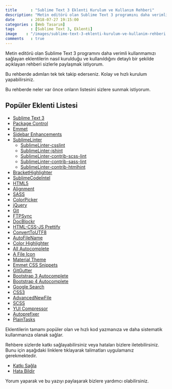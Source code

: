 ```yaml
---
title      : "Sublime Text 3 Eklenti Kurulum ve Kullanım Rehberi"
description: "Metin editörü olan Sublime Text 3 programını daha verimli kullanmamızı sağlayan eklentilerin nasıl kurulduğu ve kullanıldığını detaylı bir şekilde açıklayan rehberi sizlerle paylaşmak istiyorum."
date       : 2018-07-27 19:15:00
categories : [Web Tasarım]
tags       : [Sublime Text 3, Eklenti]
image    : "/images/sublime-text-3-eklenti-kurulum-ve-kullanim-rehberi.png"
comments   : true
---
```


Metin editörü olan Sublime Text 3 programını daha verimli kullanmamızı sağlayan eklentilerin nasıl kurulduğu ve kullanıldığını detaylı bir şekilde açıklayan rehberi sizlerle paylaşmak istiyorum.

Bu rehberde adımları tek tek takip ederseniz. Kolay ve hızlı kurulum yapabilirsiniz.

Bu rehberde neler var önce onların listesini sizlere sunmak istiyorum. 

## Popüler Eklenti Listesi

- [Sublime Text 3](https://ahmetcadirci.com.tr/sublime-text-3/#sublime-text-3-kurulumu)
- [Package Control](https://ahmetcadirci.com.tr/sublime-text-3/#package-control-kurulumu)
- [Emmet](https://ahmetcadirci.com.tr/sublime-text-3/#emmet-kurulumu)
- [Sidebar Enhancements](https://ahmetcadirci.com.tr/sublime-text-3/#sidebar-enhancements-kurulumu)
- [Sublime​Linter](https://ahmetcadirci.com.tr/sublime-text-3/#sublimelinter-kurulumu)
  - [SublimeLinter-csslint](https://ahmetcadirci.com.tr/sublime-text-3/#sublimelinter-csslint-kurulumu)
  - [SublimeLinter-jshint](https://ahmetcadirci.com.tr/sublime-text-3/#sublimelinter-jshint-kurulumu)
  - [SublimeLinter-contrib-scss-lint](https://ahmetcadirci.com.tr/sublime-text-3/#sublimelinter-contrib-scss-lint-kurulumu)
  - [SublimeLinter-contrib-sass-lint](https://ahmetcadirci.com.tr/sublime-text-3/#sublimelinter-contrib-sass-lint-kurulumu)
  - [SublimeLinter-contrib-htmlhint](https://ahmetcadirci.com.tr/sublime-text-3/#sublimelinter-contrib-htmlhint-kurulumu)
- [BracketHighlighter](https://ahmetcadirci.com.tr/sublime-text-3/#brackethighlighter-kurulumu)
- [Sublime​Code​Intel](https://ahmetcadirci.com.tr/sublime-text-3/#sublimecodeintel-kurulumu)
- [HTML5](https://ahmetcadirci.com.tr/sublime-text-3/#html5-kurulumu)
- [Alignment](https://ahmetcadirci.com.tr/sublime-text-3/#alignment-kurulumu)
- [SASS](https://ahmetcadirci.com.tr/sublime-text-3/#sass-kurulumu)
- [Color​Picker](https://ahmetcadirci.com.tr/sublime-text-3/#colorpicker-kurulumu)
- [j​Query](https://ahmetcadirci.com.tr/sublime-text-3/#jquery-kurulumu)
- [Git](https://ahmetcadirci.com.tr/sublime-text-3/#git-kurulumu)
- [FTPSync](https://ahmetcadirci.com.tr/sublime-text-3/#ftpsync-kurulumu)
- [DocBlockr](https://ahmetcadirci.com.tr/sublime-text-3/#docblockr-kurulumu)
- [HTML-CSS-JS Prettify](https://ahmetcadirci.com.tr/sublime-text-3/#html-css-js-prettify-kurulumu)
- [Convert​To​UTF8](https://ahmetcadirci.com.tr/sublime-text-3/#converttoutf8-kurulumu)
- [Auto​File​Name](https://ahmetcadirci.com.tr/sublime-text-3/#autofilename-kurulumu)
- [Color Highlighter](https://ahmetcadirci.com.tr/sublime-text-3/#color-highlighter-kurulumu)
- [All Autocomplete](https://ahmetcadirci.com.tr/sublime-text-3/#all-autocomplete-kurulumu)
- [A File Icon](https://ahmetcadirci.com.tr/sublime-text-3/#a-file-icon-kurulumu)
- [Material Theme](https://ahmetcadirci.com.tr/sublime-text-3/#material-theme-kurulumu)
- [Emmet CSS Snippets](https://ahmetcadirci.com.tr/sublime-text-3/#emmet-css-snippets-kurulumu)
- [GitGutter](https://ahmetcadirci.com.tr/sublime-text-3/#gitgutter-kurulumu)
- [Bootstrap 3 Autocomplete](https://ahmetcadirci.com.tr/sublime-text-3/#bootstrap-3-autocomplete-kurulumu)
- [Bootstrap 4 Autocomplete](https://ahmetcadirci.com.tr/sublime-text-3/#bootstrap-4-autocomplete-kurulumu)
- [Google Search](https://ahmetcadirci.com.tr/sublime-text-3/#google-search-kurulumu)
- [CSS3](https://ahmetcadirci.com.tr/sublime-text-3/#css3-kurulumu)
- [AdvancedNewFile](https://ahmetcadirci.com.tr/sublime-text-3/#advancednewfile-kurulumu)
- [SCSS](https://ahmetcadirci.com.tr/sublime-text-3/#scss-kurulumu)
- [YUI Compressor](https://ahmetcadirci.com.tr/sublime-text-3/#scss-kurulumu)
- [Autoprefixer](https://ahmetcadirci.com.tr/sublime-text-3/#autoprefixer-kurulumu)
- [Plain​Tasks](https://ahmetcadirci.com.tr/sublime-text-3/#plaintasks-kurulumu)

Eklentilerin tamamı popüler olan ve hızlı kod yazmanıza ve daha sistematik kullanmanıza olanak sağlar.

Rehbere sizlerde katkı sağlayabilirsiniz veya hataları bizlere iletebilirsiniz. Bunu için aşağıdaki linklere tıklayarak talimatları uygulamanız gerekmektedir. 

- [Katkı Sağla](https://github.com/ahmetcadirci25/sublime-text-3/blob/master/.github/CODE_OF_CONDUCT.md)
- [Hata Bildir](https://github.com/ahmetcadirci25/sublime-text-3/issues/new?template=Bug_report.md)

Yorum yaparak ve bu yazıyı paylaşarak bizlere yardımcı olabilirsiniz.